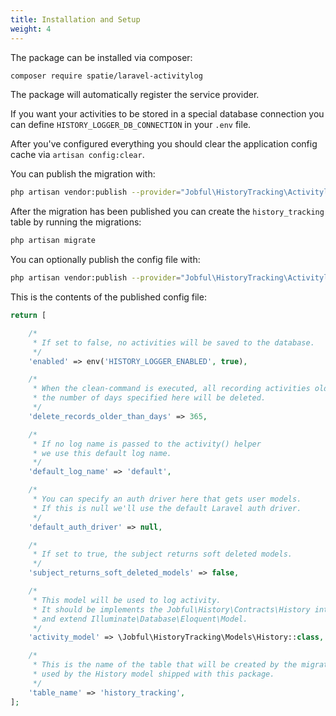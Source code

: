 ```yaml
---
title: Installation and Setup
weight: 4
---
```


The package can be installed via composer:

```bash
composer require spatie/laravel-activitylog
```

The package will automatically register the service provider.

If you want your activities to be stored in a special database connection you can define `HISTORY_LOGGER_DB_CONNECTION` in your `.env` file.

After you've configured everything you should clear the application config cache via `artisan config:clear`.

You can publish the migration with:

```bash
php artisan vendor:publish --provider="Jobful\HistoryTracking\ActivitylogServiceProvider" --tag="activitylog-migrations"
```

After the migration has been published you can create the `history_tracking` table by running the migrations:

```bash
php artisan migrate
```

You can optionally publish the config file with:

```bash
php artisan vendor:publish --provider="Jobful\HistoryTracking\ActivitylogServiceProvider" --tag="historytrack-config"
```

This is the contents of the published config file:

```php
return [

    /*
     * If set to false, no activities will be saved to the database.
     */
    'enabled' => env('HISTORY_LOGGER_ENABLED', true),

    /*
     * When the clean-command is executed, all recording activities older than
     * the number of days specified here will be deleted.
     */
    'delete_records_older_than_days' => 365,

    /*
     * If no log name is passed to the activity() helper
     * we use this default log name.
     */
    'default_log_name' => 'default',

    /*
     * You can specify an auth driver here that gets user models.
     * If this is null we'll use the default Laravel auth driver.
     */
    'default_auth_driver' => null,

    /*
     * If set to true, the subject returns soft deleted models.
     */
    'subject_returns_soft_deleted_models' => false,

    /*
     * This model will be used to log activity.
     * It should be implements the Jobful\History\Contracts\History interface
     * and extend Illuminate\Database\Eloquent\Model.
     */
    'activity_model' => \Jobful\HistoryTracking\Models\History::class,

    /*
     * This is the name of the table that will be created by the migration and
     * used by the History model shipped with this package.
     */
    'table_name' => 'history_tracking',
];
```
